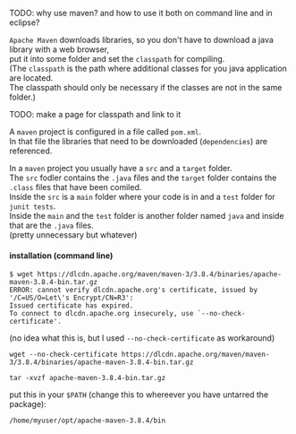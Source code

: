 TODO: why use maven? and how to use it both on command line and in eclipse?

`Apache Maven` downloads libraries, so you don't have to download a java library with a web browser,\
put it into some folder and set the `classpath` for compiling.\
(The `classpath` is the path where additional classes for you java application are located.\
The classpath should only be necessary if the classes are not in the same folder.) 

TODO: make a page for classpath and link to it

A `maven` project is configured in a file called `pom.xml`.\
In that file the libraries that need to be downloaded (`dependencies`) are referenced.

In a `maven` project you usually have a `src` and a `target` folder.\
The `src` fodler contains the `.java` files and the `target` folder contains the `.class` files that have been comiled.\
Inside the `src` is a `main` folder where your code is in and a `test` folder for `junit tests`.\
Inside the `main` and the `test` folder is another folder named `java` and inside that are the `.java` files.\
(pretty unnecessary but whatever)


#### installation (command line)

```
$ wget https://dlcdn.apache.org/maven/maven-3/3.8.4/binaries/apache-maven-3.8.4-bin.tar.gz
ERROR: cannot verify dlcdn.apache.org's certificate, issued by '/C=US/O=Let\'s Encrypt/CN=R3':
Issued certificate has expired.
To connect to dlcdn.apache.org insecurely, use `--no-check-certificate'.
```
(no idea what this is, but I used `--no-check-certificate` as workaround)
```
wget --no-check-certificate https://dlcdn.apache.org/maven/maven-3/3.8.4/binaries/apache-maven-3.8.4-bin.tar.gz
```
```
tar -xvzf apache-maven-3.8.4-bin.tar.gz
```

put this in your `$PATH` (change this to whereever you have untarred the package):
```
/home/myuser/opt/apache-maven-3.8.4/bin
```
